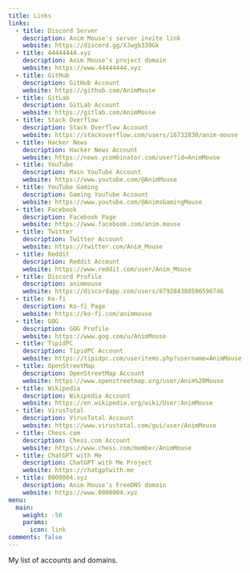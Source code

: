 ```yaml
---
title: Links
links:
  - title: Discord Server
    description: Anim Mouse's server invite link
    website: https://discord.gg/XJwgb339Gk
  - title: 44444444.xyz
    description: Anim Mouse’s project domain
    website: https://www.44444444.xyz
  - title: GitHub
    description: GitHub Account
    website: https://github.com/AnimMouse
  - title: GitLab
    description: GitLab Account
    website: https://gitlab.com/AnimMouse
  - title: Stack Overflow
    description: Stack Overflow Account
    website: https://stackoverflow.com/users/16732830/anim-mouse
  - title: Hacker News
    description: Hacker News Account
    website: https://news.ycombinator.com/user?id=AnimMouse
  - title: YouTube
    description: Main YouTube Account
    website: https://www.youtube.com/@AnimMouse
  - title: YouTube Gaming
    description: Gaming YouTube Account
    website: https://www.youtube.com/@AnimsGamingMouse
  - title: Facebook
    description: Facebook Page
    website: https://www.facebook.com/anim.mouse
  - title: Twitter
    description: Twitter Account
    website: https://twitter.com/Anim_Mouse
  - title: Reddit
    description: Reddit Account
    website: https://www.reddit.com/user/Anim_Mouse
  - title: Discord Profile
    description: animmouse
    website: https://discordapp.com/users/879284380596596746
  - title: Ko-fi
    description: Ko-fi Page
    website: https://ko-fi.com/animmouse
  - title: GOG
    description: GOG Profile
    website: https://www.gog.com/u/AnimMouse
  - title: TipidPC
    description: TipidPC Account
    website: https://tipidpc.com/useritems.php?username=AnimMouse
  - title: OpenStreetMap
    description: OpenStreetMap Account
    website: https://www.openstreetmap.org/user/Anim%20Mouse
  - title: Wikipedia
    description: Wikipedia Account
    website: https://en.wikipedia.org/wiki/User:AnimMouse
  - title: VirusTotal
    description: VirusTotal Account
    website: https://www.virustotal.com/gui/user/AnimMouse
  - title: Chess.com
    description: Chess.com Account
    website: https://www.chess.com/member/AnimMouse
  - title: ChatGPT with Me
    description: ChatGPT with Me Project
    website: https://chatgptwith.me
  - title: 0000004.xyz
    description: Anim Mouse’s FreeDNS domain
    website: https://www.0000004.xyz
menu:
  main:
    weight: -50
    params:
      icon: link
comments: false
---
```

My list of accounts and domains.